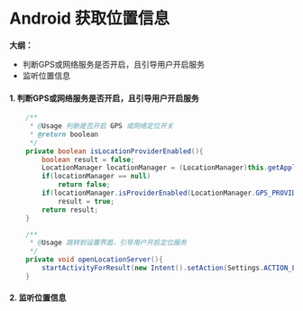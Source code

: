 # Android 获取位置信息

**大纲：**

* 判断GPS或网络服务是否开启，且引导用户开启服务
* 监听位置信息



#### 1. 判断GPS或网络服务是否开启，且引导用户开启服务

~~~java
    /**
     * @Usage 判断是否开启 GPS 或网络定位开关
     * @return boolean
     */
    private boolean isLocationProviderEnabled(){
        boolean result = false;
        LocationManager locationManager = (LocationManager)this.getApplicationContext().getSystemService(LOCATION_SERVICE);
        if(locationManager == null)
            return false;
        if(locationManager.isProviderEnabled(LocationManager.GPS_PROVIDER) || locationManager.isProviderEnabled(LocationManager.NETWORK_PROVIDER))
            result = true;
        return result;
    }

    /**
     * @Usage 跳转到设置界面，引导用户开启定位服务
     */
    private void openLocationServer(){
        startActivityForResult(new Intent().setAction(Settings.ACTION_LOCALE_SETTINGS),REQUEST_CODE_LOCATION_SERVER);
    }
~~~



#### 2. 监听位置信息

~~~java

~~~